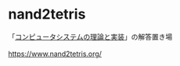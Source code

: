 # nand2tetris
「[コンピュータシステムの理論と実装](https://www.oreilly.co.jp/books/9784873117126/)」の解答置き場<br>
<br>
https://www.nand2tetris.org/
